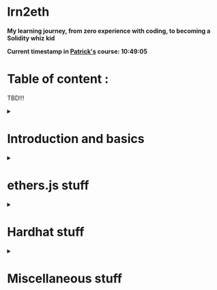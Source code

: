 # lrn2eth

**My learning journey, from zero experience with coding, to becoming a Solidity whiz kid**

**Current timestamp in [Patrick's](https://www.youtube.com/watch?v=gyMwXuJrbJQ&t=22291s) course: 10:49:05**

# Table of content :

TBD!!!

<details><summary><h1>Introduction and basics</h1></summary>

## Basic data types

- Types and variables
  - `uint`, `uint8`, `uint256`, `int`, `int8`, `int256`, `bool`, `string`, `address`
- `array[]` (if you set an array, you can either define its size like `array[3]` or leave it like `array[]` for it to be infinitely long
- `struct{}` (define a new data type, and in it, I define what it contains)
- `mapping(data type => data type)`

Arrays, structs and mappings are special data types, and solidity needs to be told where they are supposed to be saved -> memory, storage or calldata. It already knows where uint will be saved, so you dont need to specify for those. A string is secretly/behind the scenes an array.

## Storing data

- The EVM stores data in stack, memory, storage, calldata, code and logs
- memory is temporary MODIFIABLE variables, for example when you want to assign a value to a variable (e.g. within a function), and then delete the variable once the function has run
- Calldata is temporary UNMODIFIABLE variables
- Storage is permanent MODIFIABLE variables (on the blockchain)

## Syntax structure

- Data type
- Name
- Visibility (public, private, external, internal)
- Payability (if yes, add payable flag)

## Libraries

- A library is like a contract, except it cannot send ether and it cannot declare state variables
- Instead of doing `contract contractName {}`, you do `library libraryName {}` and import it like you would any other contract
- In the library you probably have functions, like `function add()`
- Once the library is imported into a contract, you can write `using libraryName for uint`
- by adding the keyword `using` we could give any uint within the contract the libraries functions and pass the uint as the first parameter of that function, e.g. x.add(123)

## Special functions

- A **constructor** is a function that is automatically called when the contract is published. A classic usecase is to set the owner of the contract to msg.sender.
- A **modifier** is basically writing a piece of code and attach it to a keyword. This keyword is then placed along with other functions' stuff, like public view +++. See the fundMe example, and the onlyOwner modifier.
- A `receive()` method is used as a fallback function in a contract and is called when ether is sent to a contract with no calldata. If the receive method does not exist, it will use the fallback function. The receive function cannot have arguments, cannot return anything and must have external visibility and payable state mutability.
- A `fallback()` method is called if the receive function doesn't exist. fallback() external payable — when no other function matches (not even the receive function). Optionally payable.

### Global function things

- `msg.value` (how many wei was sent with the message)
- `msg.sender` (address of the sender of the message)

## Composability

- A smart contract can be imported into another smart contract and given a name
- When interacting with a contract outside our own project we need its contract address and its ABI
- Import another contract with "import @PATH". Stick it at the top of your contract
- An "interface" is kinda like a recipe to get the content of the ABI. For example
  ```javascript
  import "@chainlink/contracts/src/v0.8/interfaces/AggregatorV3Interface.sol";
  ```
- Then do

  ```javascript
  AggregatorV3Interface linkVar = AggregatorV3Interface(0x8A753747A1Fa494EC906cE90E9f37563A8AF630e);
  ```

  and you can now use the contract's functions!

  ```javascript
  return linkVar.version(); //version()
  ```

  is a function from the external contract! Cool!

### Chainlink out of the box stuff

- Data feeds connect us to the real world
- Randomness function gives us provable random numbers, which we can't get on ETH because determinism
- Keepers are decentralized, event-driven computation. If trigger => do this. We can set both trigger and reaction
- API calls with oracle nodes

## Gas optimization stuff

- _constant_ and _immutable_ are great keywords to use if you're only setting your variables once. They are keywords that write variables directly into the bytecode of the contract instead of into its storage, making it easier to read, and therefore more gas efficient. Naming convention for constants is ALL_CAPS, while immutable is i_variable.
- Constants can be set once, and only once.
- Immutable can be set once and again in the constructor.
- _custom errors_ are a new thing used in place of require.
</details>

<details><summary><h1> ethers.js stuff </h1></summary>

- Coming. Didn't take notes for this part :(

</details>

<details> <summary><h1> Hardhat stuff </h1></summary>

## wtf is Hardhat?

- A dev environment that basically helps you with all things smart contract.
- It provides both a local Ethereum network through its Hardhat network, as well as the ability to spin up a localhost network (by running yarn hardhat node).
- Extensible, composable, flexible tooling platform
- In short, it's a tool that automates a ton of shit for you

## Hardhat basics

- See docs [here](https://hardhat.org/hardhat-runner/docs/guides/project-setup)
- When spinning up a new project, do

```javascript
yarn add --dev hardhat
```

and then run

```javascript
yarn hardhat
```

to set up a template

- Compile your project with

```javascript
yarn hardhat compile
```

- Edit the hardhat.config.js file. This is where you can add networks (Optimism, Arbitrum, mainnet, Ganache, Goerli, Sepolia +++) you want to deploy to. By default, hardhat deploys to a local hardhat node that is destroyed between each use.
- Hardhat doesn't currently have a deployer, so it's better if you point it to your deploy script
- Deploy to your chosen network with

```javascript
yarn hardhat run ./scripts/deploy.js --network [insertNetwork]
```

## Scripts and tasks

- They basically do the same thing. Interact with contract, deploy smart contracts.
- Tasks are better for plugins. Scripts are better for your own local development.

## Mocking

- Mocking is used when you develop contracts locally or on testnets like hardhat, and your contracts is reliant on some other external (complex) contract. Your local/test contract may depend on a real object. Mocking is creating objects that simulate the behaviour of real objects

## Dynamic deployment networks

- Can we use different addresses for our contracts **depending** on which network I deploy to? YES! Depending on the network you're on, we'll use different variables, kinda like a network config.
- See helper.hardhard.config.js in hardhat_fundme

## Random syntax stuff

```javascript
const {networkConfig} = require("../helper-hardhat-config")`
```

is the same as writing

```javascript
const helperConfig = require("../helper-hardhat-config");
const networkConfig = helperConfig.networkConfig;
```

This requires us to use `modules.export = {networkConfig}` in the helper hardhat config file.

</details>

<details><summary><h1> Miscellaneous stuff </h1></summary>

## Debugging errors

1. Tinker and experiment with the error. No more than 20 min before proceeding to next step.
2. Check the documentation
3. Google the exact error
4. Ask questions on forums and community Q&A sites, e.g. stack overflow, ethereum stack exchange, /r/ethdev, or on discords.
5. Contribute by posting your solution! Join the community and strengthen the available resources.

## Exciting resources

Chainlink: https://docs.chain.link/docs/ethereum-addresses/
Ethereum global variables: https://ethereum-solidity.readthedocs.io/en/latest/units-and-global-variables.html
Libraries: https://solidity-by-example.org/library

</details>
